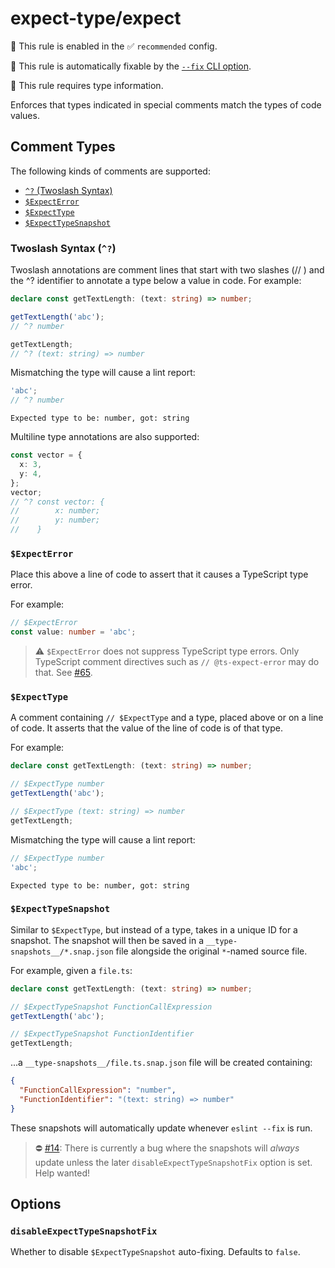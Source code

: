 # expect-type/expect

💼 This rule is enabled in the ✅ `recommended` config.

🔧 This rule is automatically fixable by the [`--fix` CLI option](https://eslint.org/docs/latest/user-guide/command-line-interface#--fix).

💭 This rule requires type information.

<!-- end auto-generated rule header -->

Enforces that types indicated in special comments match the types of code values.

## Comment Types

The following kinds of comments are supported:

<!-- Markdownlint doesn't seem to understand the heading IDs... -->
<!-- markdownlint-disable link-fragments -->

- [`^?` (Twoslash Syntax)](#twoslash-syntax)
- [`$ExpectError`](#expecterror)
- [`$ExpectType`](#expecttype)
- [`$ExpectTypeSnapshot`](#expecttypesnapshot)

<!-- markdownlint-enable link-fragments -->

### Twoslash Syntax (`^?`)

Twoslash annotations are comment lines that start with two slashes (// ) and the ^? identifier to annotate a type below a value in code.
For example:

```ts
declare const getTextLength: (text: string) => number;

getTextLength('abc');
// ^? number

getTextLength;
// ^? (text: string) => number
```

Mismatching the type will cause a lint report:

```ts
'abc';
// ^? number
```

```plaintext
Expected type to be: number, got: string
```

Multiline type annotations are also supported:

```ts
const vector = {
  x: 3,
  y: 4,
};
vector;
// ^? const vector: {
//        x: number;
//        y: number;
//    }
```

### `$ExpectError`

Place this above a line of code to assert that it causes a TypeScript type error.

For example:

```ts
// $ExpectError
const value: number = 'abc';
```

> ⚠️ `$ExpectError` does not suppress TypeScript type errors.
> Only TypeScript comment directives such as `// @ts-expect-error` may do that.
> See [#65](https://github.com/JoshuaKGoldberg/eslint-plugin-expect-type/issues/65).

### `$ExpectType`

A comment containing `// $ExpectType` and a type, placed above or on a line of code.
It asserts that the value of the line of code is of that type.

For example:

```ts
declare const getTextLength: (text: string) => number;

// $ExpectType number
getTextLength('abc');

// $ExpectType (text: string) => number
getTextLength;
```

Mismatching the type will cause a lint report:

```ts
// $ExpectType number
'abc';
```

```plaintext
Expected type to be: number, got: string
```

### `$ExpectTypeSnapshot`

Similar to `$ExpectType`, but instead of a type, takes in a unique ID for a snapshot.
The snapshot will then be saved in a `__type-snapshots__/*.snap.json` file alongside the original `*`-named source file.

For example, given a `file.ts`:

```ts
declare const getTextLength: (text: string) => number;

// $ExpectTypeSnapshot FunctionCallExpression
getTextLength('abc');

// $ExpectTypeSnapshot FunctionIdentifier
getTextLength;
```

...a `__type-snapshots__/file.ts.snap.json` file will be created containing:

```json
{
  "FunctionCallExpression": "number",
  "FunctionIdentifier": "(text: string) => number"
}
```

These snapshots will automatically update whenever `eslint --fix` is run.

> ⛔️ [#14](https://github.com/JoshuaKGoldberg/eslint-plugin-expect-type/issues/14): There is currently a bug where the snapshots will _always_ update unless the later `disableExpectTypeSnapshotFix` option is set.
> Help wanted!

## Options

### `disableExpectTypeSnapshotFix`

Whether to disable `$ExpectTypeSnapshot` auto-fixing.
Defaults to `false`.
